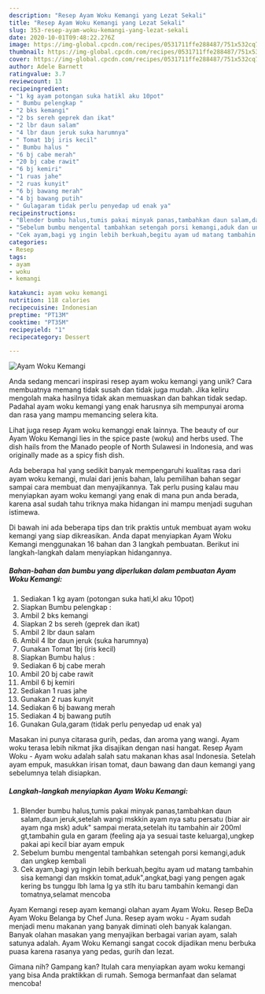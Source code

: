 ```yaml
---
description: "Resep Ayam Woku Kemangi yang Lezat Sekali"
title: "Resep Ayam Woku Kemangi yang Lezat Sekali"
slug: 353-resep-ayam-woku-kemangi-yang-lezat-sekali
date: 2020-10-01T09:48:22.276Z
image: https://img-global.cpcdn.com/recipes/0531711ffe288487/751x532cq70/ayam-woku-kemangi-foto-resep-utama.jpg
thumbnail: https://img-global.cpcdn.com/recipes/0531711ffe288487/751x532cq70/ayam-woku-kemangi-foto-resep-utama.jpg
cover: https://img-global.cpcdn.com/recipes/0531711ffe288487/751x532cq70/ayam-woku-kemangi-foto-resep-utama.jpg
author: Adele Barnett
ratingvalue: 3.7
reviewcount: 13
recipeingredient:
- "1 kg ayam potongan suka hatikl aku 10pot"
- " Bumbu pelengkap "
- "2 bks kemangi"
- "2 bs sereh geprek dan ikat"
- "2 lbr daun salam"
- "4 lbr daun jeruk suka harumnya"
- " Tomat 1bj iris kecil"
- " Bumbu halus "
- "6 bj cabe merah"
- "20 bj cabe rawit"
- "6 bj kemiri"
- "1 ruas jahe"
- "2 ruas kunyit"
- "6 bj bawang merah"
- "4 bj bawang putih"
- " Gulagaram tidak perlu penyedap ud enak ya"
recipeinstructions:
- "Blender bumbu halus,tumis pakai minyak panas,tambahkan daun salam,daun jeruk,setelah wangi mskkin ayam nya satu persatu (biar air ayam nga msk) aduk&#34; sampai merata,setelah itu tambahin air 200ml gt,tambahin gula en garam (feeling aja ya sesuai taste keluarga),ungkep pakai api kecil biar ayam empuk"
- "Sebelum bumbu mengental tambahkan setengah porsi kemangi,aduk dan ungkep kembali"
- "Cek ayam,bagi yg ingin lebih berkuah,begitu ayam ud matang tambahin sisa kemangi dan mskkin tomat,aduk&#34;,angkat,bagi yang pengen agak kering bs tunggu lbh lama lg ya stlh itu baru tambahin kemangi dan tomatnya,selamat mencoba"
categories:
- Resep
tags:
- ayam
- woku
- kemangi

katakunci: ayam woku kemangi 
nutrition: 118 calories
recipecuisine: Indonesian
preptime: "PT13M"
cooktime: "PT35M"
recipeyield: "1"
recipecategory: Dessert

---
```



![Ayam Woku Kemangi](https://img-global.cpcdn.com/recipes/0531711ffe288487/751x532cq70/ayam-woku-kemangi-foto-resep-utama.jpg)

Anda sedang mencari inspirasi resep ayam woku kemangi yang unik? Cara membuatnya memang tidak susah dan tidak juga mudah. Jika keliru mengolah maka hasilnya tidak akan memuaskan dan bahkan tidak sedap. Padahal ayam woku kemangi yang enak harusnya sih mempunyai aroma dan rasa yang mampu memancing selera kita.

Lihat juga resep Ayam woku kemanggi enak lainnya. The beauty of our Ayam Woku Kemangi lies in the spice paste (woku) and herbs used. The dish hails from the Manado people of North Sulawesi in Indonesia, and was originally made as a spicy fish dish.

Ada beberapa hal yang sedikit banyak mempengaruhi kualitas rasa dari ayam woku kemangi, mulai dari jenis bahan, lalu pemilihan bahan segar sampai cara membuat dan menyajikannya. Tak perlu pusing kalau mau menyiapkan ayam woku kemangi yang enak di mana pun anda berada, karena asal sudah tahu triknya maka hidangan ini mampu menjadi suguhan istimewa.


Di bawah ini ada beberapa tips dan trik praktis untuk membuat ayam woku kemangi yang siap dikreasikan. Anda dapat menyiapkan Ayam Woku Kemangi menggunakan 16 bahan dan 3 langkah pembuatan. Berikut ini langkah-langkah dalam menyiapkan hidangannya.

<!--inarticleads1-->

##### Bahan-bahan dan bumbu yang diperlukan dalam pembuatan Ayam Woku Kemangi:

1. Sediakan 1 kg ayam (potongan suka hati,kl aku 10pot)
1. Siapkan  Bumbu pelengkap :
1. Ambil 2 bks kemangi
1. Siapkan 2 bs sereh (geprek dan ikat)
1. Ambil 2 lbr daun salam
1. Ambil 4 lbr daun jeruk (suka harumnya)
1. Gunakan  Tomat 1bj (iris kecil)
1. Siapkan  Bumbu halus :
1. Sediakan 6 bj cabe merah
1. Ambil 20 bj cabe rawit
1. Ambil 6 bj kemiri
1. Sediakan 1 ruas jahe
1. Gunakan 2 ruas kunyit
1. Sediakan 6 bj bawang merah
1. Sediakan 4 bj bawang putih
1. Gunakan  Gula,garam (tidak perlu penyedap ud enak ya)


Masakan ini punya citarasa gurih, pedas, dan aroma yang wangi. Ayam woku terasa lebih nikmat jika disajikan dengan nasi hangat. Resep Ayam Woku - Ayam woku adalah salah satu makanan khas asal Indonesia. Setelah ayam empuk, masukkan irisan tomat, daun bawang dan daun kemangi yang sebelumnya telah disiapkan. 

<!--inarticleads2-->

##### Langkah-langkah menyiapkan Ayam Woku Kemangi:

1. Blender bumbu halus,tumis pakai minyak panas,tambahkan daun salam,daun jeruk,setelah wangi mskkin ayam nya satu persatu (biar air ayam nga msk) aduk&#34; sampai merata,setelah itu tambahin air 200ml gt,tambahin gula en garam (feeling aja ya sesuai taste keluarga),ungkep pakai api kecil biar ayam empuk
1. Sebelum bumbu mengental tambahkan setengah porsi kemangi,aduk dan ungkep kembali
1. Cek ayam,bagi yg ingin lebih berkuah,begitu ayam ud matang tambahin sisa kemangi dan mskkin tomat,aduk&#34;,angkat,bagi yang pengen agak kering bs tunggu lbh lama lg ya stlh itu baru tambahin kemangi dan tomatnya,selamat mencoba


Ayam Kemangi resep ayam kemangi olahan ayam Ayam Woku. Resep BeDa Ayam Woku Belanga by Chef Juna. Resep ayam woku - Ayam sudah menjadi menu makanan yang banyak diminati oleh banyak kalangan. Banyak olahan masakan yang menyajikan berbagai varian ayam, salah satunya adalah. Ayam Woku Kemangi sangat cocok dijadikan menu berbuka puasa karena rasanya yang pedas, gurih dan lezat. 

Gimana nih? Gampang kan? Itulah cara menyiapkan ayam woku kemangi yang bisa Anda praktikkan di rumah. Semoga bermanfaat dan selamat mencoba!
